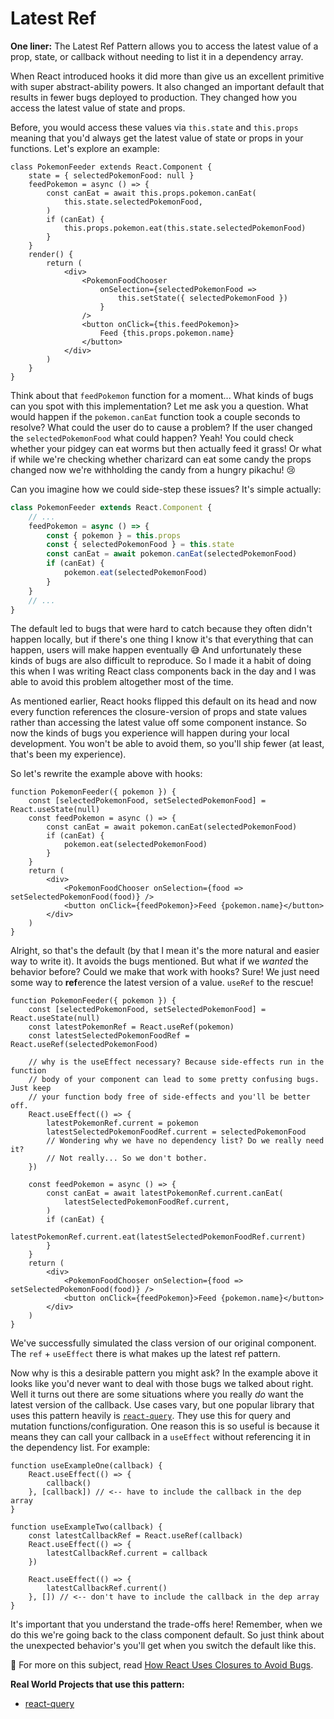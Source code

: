 # Latest Ref

**One liner:** The Latest Ref Pattern allows you to access the latest value of a
prop, state, or callback without needing to list it in a dependency array.

When React introduced hooks it did more than give us an excellent primitive with
super abstract-ability powers. It also changed an important default that results
in fewer bugs deployed to production. They changed how you access the latest
value of state and props.

Before, you would access these values via `this.state` and `this.props` meaning
that you'd always get the latest value of state or props in your functions.
Let's explore an example:

```tsx
class PokemonFeeder extends React.Component {
	state = { selectedPokemonFood: null }
	feedPokemon = async () => {
		const canEat = await this.props.pokemon.canEat(
			this.state.selectedPokemonFood,
		)
		if (canEat) {
			this.props.pokemon.eat(this.state.selectedPokemonFood)
		}
	}
	render() {
		return (
			<div>
				<PokemonFoodChooser
					onSelection={selectedPokemonFood =>
						this.setState({ selectedPokemonFood })
					}
				/>
				<button onClick={this.feedPokemon}>
					Feed {this.props.pokemon.name}
				</button>
			</div>
		)
	}
}
```

Think about that `feedPokemon` function for a moment... What kinds of bugs can
you spot with this implementation? Let me ask you a question. What would happen
if the `pokemon.canEat` function took a couple seconds to resolve? What could
the user do to cause a problem? If the user changed the `selectedPokemonFood`
what could happen? Yeah! You could check whether your pidgey can eat worms but
then actually feed it grass! Or what if while we're checking whether charizard
can eat some candy the props changed now we're withholding the candy from a
hungry pikachu! 😢

Can you imagine how we could side-step these issues? It's simple actually:

```ts
class PokemonFeeder extends React.Component {
	// ...
	feedPokemon = async () => {
		const { pokemon } = this.props
		const { selectedPokemonFood } = this.state
		const canEat = await pokemon.canEat(selectedPokemonFood)
		if (canEat) {
			pokemon.eat(selectedPokemonFood)
		}
	}
	// ...
}
```

The default led to bugs that were hard to catch because they often didn't happen
locally, but if there's one thing I know it's that everything that can happen,
users will make happen eventually 😅 And unfortunately these kinds of bugs are
also difficult to reproduce. So I made it a habit of doing this when I was
writing React class components back in the day and I was able to avoid this
problem altogether most of the time.

As mentioned earlier, React hooks flipped this default on its head and now every
function references the closure-version of props and state values rather than
accessing the latest value off some component instance. So now the kinds of bugs
you experience will happen during your local development. You won't be able to
avoid them, so you'll ship fewer (at least, that's been my experience).

So let's rewrite the example above with hooks:

```tsx
function PokemonFeeder({ pokemon }) {
	const [selectedPokemonFood, setSelectedPokemonFood] = React.useState(null)
	const feedPokemon = async () => {
		const canEat = await pokemon.canEat(selectedPokemonFood)
		if (canEat) {
			pokemon.eat(selectedPokemonFood)
		}
	}
	return (
		<div>
			<PokemonFoodChooser onSelection={food => setSelectedPokemonFood(food)} />
			<button onClick={feedPokemon}>Feed {pokemon.name}</button>
		</div>
	)
}
```

Alright, so that's the default (by that I mean it's the more natural and easier
way to write it). It avoids the bugs mentioned. But what if we _wanted_ the
behavior before? Could we make that work with hooks? Sure! We just need some way
to **ref**erence the latest version of a value. `useRef` to the rescue!

```tsx
function PokemonFeeder({ pokemon }) {
	const [selectedPokemonFood, setSelectedPokemonFood] = React.useState(null)
	const latestPokemonRef = React.useRef(pokemon)
	const latestSelectedPokemonFoodRef = React.useRef(selectedPokemonFood)

	// why is the useEffect necessary? Because side-effects run in the function
	// body of your component can lead to some pretty confusing bugs. Just keep
	// your function body free of side-effects and you'll be better off.
	React.useEffect(() => {
		latestPokemonRef.current = pokemon
		latestSelectedPokemonFoodRef.current = selectedPokemonFood
		// Wondering why we have no dependency list? Do we really need it?
		// Not really... So we don't bother.
	})

	const feedPokemon = async () => {
		const canEat = await latestPokemonRef.current.canEat(
			latestSelectedPokemonFoodRef.current,
		)
		if (canEat) {
			latestPokemonRef.current.eat(latestSelectedPokemonFoodRef.current)
		}
	}
	return (
		<div>
			<PokemonFoodChooser onSelection={food => setSelectedPokemonFood(food)} />
			<button onClick={feedPokemon}>Feed {pokemon.name}</button>
		</div>
	)
}
```

We've successfully simulated the class version of our original component. The
`ref` + `useEffect` there is what makes up the latest ref pattern.

Now why is this a desirable pattern you might ask? In the example above it looks
like you'd never want to deal with those bugs we talked about right. Well it
turns out there are some situations where you really _do_ want the latest
version of the callback. Use cases vary, but one popular library that uses this
pattern heavily is [`react-query`](https://react-query.tanstack.com). They use
this for query and mutation functions/configuration. One reason this is so
useful is because it means they can call your callback in a `useEffect` without
referencing it in the dependency list. For example:

```tsx
function useExampleOne(callback) {
	React.useEffect(() => {
		callback()
	}, [callback]) // <-- have to include the callback in the dep array
}

function useExampleTwo(callback) {
	const latestCallbackRef = React.useRef(callback)
	React.useEffect(() => {
		latestCallbackRef.current = callback
	})

	React.useEffect(() => {
		latestCallbackRef.current()
	}, []) // <-- don't have to include the callback in the dep array
}
```

It's important that you understand the trade-offs here! Remember, when we do
this we're going back to the class component default. So just think about the
unexpected behavior's you'll get when you switch the default like this.

📜 For more on this subject, read
[How React Uses Closures to Avoid Bugs](https://epicreact.dev/how-react-uses-closures-to-avoid-bugs).

**Real World Projects that use this pattern:**

- [react-query](https://react-query.tanstack.com)

